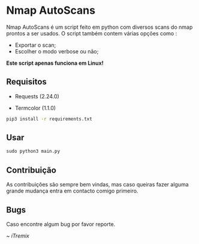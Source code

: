 # Nmap AutoScans

Nmap AutoScans é um script feito em python com diversos scans do nmap prontos a ser usados. O script também contem várias opções como :

- Exportar o scan;
- Escolher o modo verbose ou não;



**Este script apenas funciona em Linux!**



## Requisitos

- Requests (2.24.0)

- Termcolor (1.1.0)

```bash
pip3 install -r requirements.txt
```

## Usar

```python
sudo python3 main.py
```

## Contribuição

As contribuições são sempre bem vindas, mas caso queiras fazer alguma grande mudança entra em contacto comigo primeiro.

## Bugs

Caso encontre algum bug por favor reporte.





~ _iTremix_
